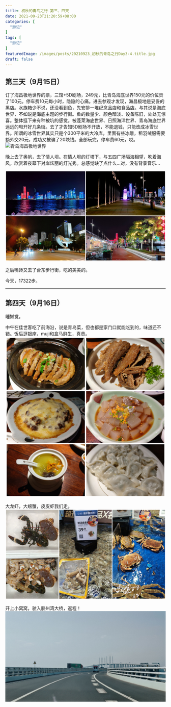 ```yaml
---
title: 初秋的青岛之行-第三、四天
date: 2021-09-23T21:20:59+08:00
categories: [
  "游记"
]
tags: [
  "游记"
]
featuredImage: /images/posts/20210923_初秋的青岛之行Day3-4.title.jpg
draft: false
---
```



## 第三天（9月15日）
订了海昌极地世界的票，三馆+5D剧场，249元，比青岛海底世界150元的价位贵了100元。停车费10元每小时，隐隐的心痛。进去参观才发现，海昌极地是妥妥的黑店。水族箱少不说，还没看到鱼，先安排一堆纪念品店和食品店。与其说是海底世界，不如说是海底主题的步行街。鱼的数量少、颜色暗淡、设备陈旧，处处无惊喜。整体逛下来有种被坑的感觉。被蓬莱海底世界、日照海洋世界、青岛海底世界远远的甩开好几条街。去了才告知5D剧场不开放，不能退钱，只能改成冰雪世界。所谓的冰雪世界其实只是个300平米的大冷库，里面有些冰雕，租羽绒服需要额外交20元，成功又被骗了20块钱。全部玩完，停车费60元，哎。
![青岛海昌极地世界](/images/posts/20210923_初秋的青岛之行Day3-4.海洋世界.png)


晚上去了奥帆，去了情人坝。在情人坝的灯塔下，与五四广场隔海相望，吹着海风，欣赏着夜幕下对岸炫丽的灯光秀。总感觉缺了点什么...对，没有背景音乐...

![青岛奥帆夜景](/images/posts/20210923_初秋的青岛之行Day3-4.奥帆夜景.png)

之后嘴馋又去了台东步行街，吃的美美的。

今天，17322步。

----


## 第四天（9月16日）
睡懒觉。

中午在佳世客吃了前海沿，说是青岛菜，但也都是家门口就能吃到的，味道还不错。饭后逛银座，muji和盒马鲜生，真贵。
![午餐](/images/posts/20210923_初秋的青岛之行Day3-4.美食.png)

大龙虾，大螃蟹，皮皮虾我们走。
![海鲜](/images/posts/20210923_初秋的青岛之行Day3-4.海鲜.png)

开上小窝窝，驶入胶州湾大桥，返程！
![返程](/images/posts/20210923_初秋的青岛之行Day3-4.返程.jpg)


